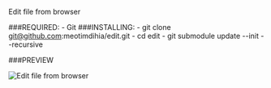 Edit file from browser

###REQUIRED: 
	- Git
###INSTALLING:
	- git clone git@github.com:meotimdihia/edit.git
	- cd edit
	- git submodule update --init --recursive

###PREVIEW

![Edit file from browser](http://i.imgur.com/fyUvS.png)
